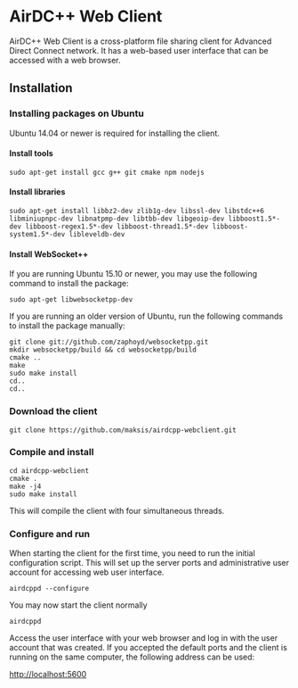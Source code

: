 # AirDC++ Web Client

AirDC++ Web Client is a cross-platform file sharing client for Advanced Direct Connect network. It has a web-based user interface that can be accessed with a web browser.

## Installation

### Installing packages on Ubuntu

Ubuntu 14.04 or newer is required for installing the client.

#### Install tools

`sudo apt-get install gcc g++ git cmake npm nodejs`

#### Install libraries

`sudo apt-get install libbz2-dev zlib1g-dev libssl-dev libstdc++6 libminiupnpc-dev libnatpmp-dev libtbb-dev libgeoip-dev libboost1.5*-dev libboost-regex1.5*-dev libboost-thread1.5*-dev libboost-system1.5*-dev libleveldb-dev`

#### Install WebSocket++

If you are running Ubuntu 15.10 or newer, you may use the following command to install the package:

`sudo apt-get libwebsocketpp-dev`

If you are running an older version of Ubuntu, run the following commands to install the package manually:

```
git clone git://github.com/zaphoyd/websocketpp.git
mkdir websocketpp/build && cd websocketpp/build
cmake ..
make
sudo make install
cd..
cd..
```

### Download the client

`git clone https://github.com/maksis/airdcpp-webclient.git`

### Compile and install

```
cd airdcpp-webclient
cmake .
make -j4
sudo make install
```
This will compile the client with four simultaneous threads.

### Configure and run

When starting the client for the first time, you need to run the initial configuration script. This will set up the server ports and administrative user account for accessing web user interface.

```
airdcppd --configure
```

You may now start the client normally

```
airdcppd
```

Access the user interface with your web browser and log in with the user account that was created. If you accepted the default ports and the client is running on the same computer, the following address can be used:

[http://localhost:5600](http://localhost:5600)
